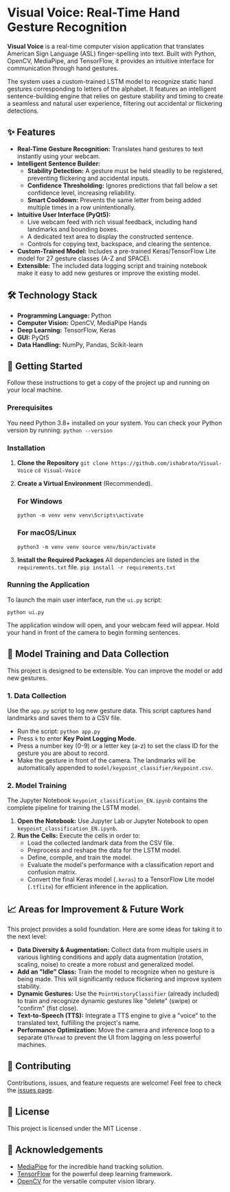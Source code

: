 # Visual Voice: Real-Time Hand Gesture Recognition

<!-- <p align="center">
  <img src="https://user-images.githubusercontent.com/11394142/142749416-563d7b87-4340-4246-814a-25f02c634b07.gif" alt="Visual Voice Demo" width="700">
</p> -->

**Visual Voice** is a real-time computer vision application that translates American Sign Language (ASL) finger-spelling into text. Built with Python, OpenCV, MediaPipe, and TensorFlow, it provides an intuitive interface for communication through hand gestures.

The system uses a custom-trained LSTM model to recognize static hand gestures corresponding to letters of the alphabet. It features an intelligent sentence-building engine that relies on gesture stability and timing to create a seamless and natural user experience, filtering out accidental or flickering detections.

## ✨ Features

- **Real-Time Gesture Recognition:** Translates hand gestures to text instantly using your webcam.
- **Intelligent Sentence Builder:**
  - **Stability Detection:** A gesture must be held steadily to be registered, preventing flickering and accidental inputs.
  - **Confidence Thresholding:** Ignores predictions that fall below a set confidence level, increasing reliability.
  - **Smart Cooldown:** Prevents the same letter from being added multiple times in a row unintentionally.
- **Intuitive User Interface (PyQt5):**
  - Live webcam feed with rich visual feedback, including hand landmarks and bounding boxes.
  - A dedicated text area to display the constructed sentence.
  - Controls for copying text, backspace, and clearing the sentence.
- **Custom-Trained Model:** Includes a pre-trained Keras/TensorFlow Lite model for 27 gesture classes (A-Z and SPACE).
- **Extensible:** The included data logging script and training notebook make it easy to add new gestures or improve the existing model.

## 🛠️ Technology Stack

- **Programming Language:** Python
- **Computer Vision:** OpenCV, MediaPipe Hands
- **Deep Learning:** TensorFlow, Keras
- **GUI:** PyQt5
- **Data Handling:** NumPy, Pandas, Scikit-learn

## 🚀 Getting Started

Follow these instructions to get a copy of the project up and running on your local machine.

### Prerequisites

You need Python 3.8+ installed on your system. You can check your Python version by running:
`python --version `

### Installation

1. **Clone the Repository**
   `git clone https://github.com/ishabrato/Visual-Voice`
   `cd Visual-Voice`
2. **Create a Virtual Environment** (Recommended).

   ### For Windows

   `python -m venv venv venv\Scripts\activate `

   ### For macOS/Linux

   `python3 -m venv venv source venv/bin/activate `
3. **Install the Required Packages**
   All dependencies are listed in the `requirements.txt` file.
   `pip install -r requirements.txt `

### Running the Application

To launch the main user interface, run the `ui.py` script:

`python ui.py `

The application window will open, and your webcam feed will appear. Hold your hand in front of the camera to begin forming sentences.

<!-- <p align="center">
  <img src="https://user-images.githubusercontent.com/11394142/142749420-449e79cf-382a-4467-96a2-51c68f158529.png" alt="Visual Voice UI" width="700">
</p> -->

## 🧠 Model Training and Data Collection

This project is designed to be extensible. You can improve the model or add new gestures.

### 1. Data Collection

Use the `app.py` script to log new gesture data. This script captures hand landmarks and saves them to a CSV file.

- Run the script: `python app.py`
- Press `k` to enter **Key Point Logging Mode**.
- Press a number key (0-9) or a letter key (a-z) to set the class ID for the gesture you are about to record.
- Make the gesture in front of the camera. The landmarks will be automatically appended to `model/keypoint_classifier/keypoint.csv`.

### 2. Model Training

The Jupyter Notebook `keypoint_classification_EN.ipynb` contains the complete pipeline for training the LSTM model.

1. **Open the Notebook:** Use Jupyter Lab or Jupyter Notebook to open `keypoint_classification_EN.ipynb`.
2. **Run the Cells:** Execute the cells in order to:
   - Load the collected landmark data from the CSV file.
   - Preprocess and reshape the data for the LSTM model.
   - Define, compile, and train the model.
   - Evaluate the model's performance with a classification report and confusion matrix.
   - Convert the final Keras model (`.keras`) to a TensorFlow Lite model (`.tflite`) for efficient inference in the application.

## 📈 Areas for Improvement & Future Work

This project provides a solid foundation. Here are some ideas for taking it to the next level:

- **Data Diversity & Augmentation:** Collect data from multiple users in various lighting conditions and apply data augmentation (rotation, scaling, noise) to create a more robust and generalized model.
- **Add an "Idle" Class:** Train the model to recognize when no gesture is being made. This will significantly reduce flickering and improve system stability.
- **Dynamic Gestures:** Use the `PointHistoryClassifier` (already included) to train and recognize dynamic gestures like "delete" (swipe) or "confirm" (fist close).
- **Text-to-Speech (TTS):** Integrate a TTS engine to give a "voice" to the translated text, fulfilling the project's name.
- **Performance Optimization:** Move the camera and inference loop to a separate `QThread` to prevent the UI from lagging on less powerful machines.

## 🤝 Contributing

Contributions, issues, and feature requests are welcome! Feel free to check the [issues page](https://github.com/ishabrato/Visual-Voice/issues).

## 📄 License

This project is licensed under the MIT License .

## 🙏 Acknowledgements

- [MediaPipe](https://mediapipe.dev/) for the incredible hand tracking solution.
- [TensorFlow](https://www.tensorflow.org/) for the powerful deep learning framework.
- [OpenCV](https://opencv.org/) for the versatile computer vision library.
